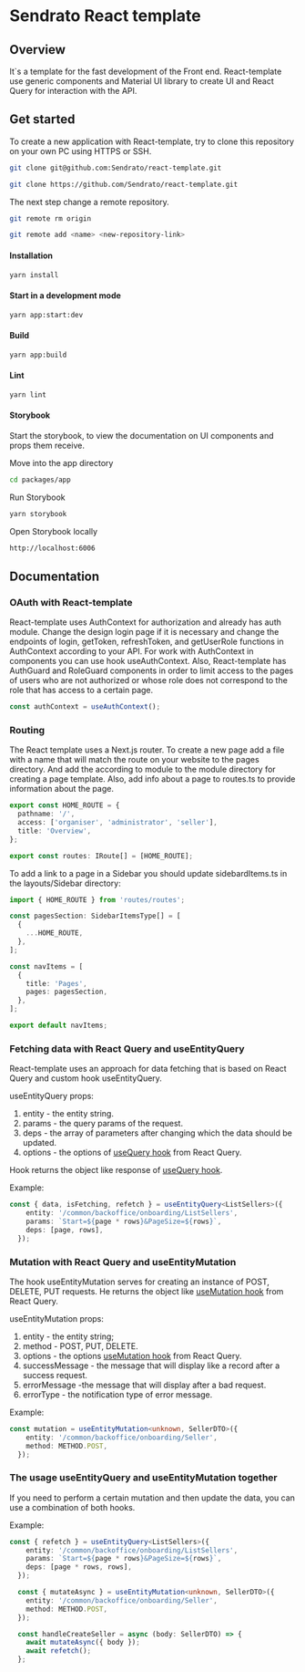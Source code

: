 # Sendrato React template

## Overview
It`s a template for the fast development of the Front end. React-template use generic components and Material UI library to create UI and React Query for interaction with the API.
## Get started 
To create a new application with React-template, try to clone this repository on your own PC using HTTPS or SSH.
```bash
git clone git@github.com:Sendrato/react-template.git

git clone https://github.com/Sendrato/react-template.git
```
The next step change a remote repository.
```bash
git remote rm origin

git remote add <name> <new-repository-link>
```
#### Installation

```bash
yarn install
```

#### Start in a development mode

```bash
yarn app:start:dev
```
#### Build
```bash
yarn app:build
```
#### Lint
```bash
yarn lint
```
#### Storybook
Start the storybook, to view the documentation on UI components and props them receive.

Move into the app directory
```bash
cd packages/app
```
Run Storybook
```bash
yarn storybook
```
Open Storybook locally
```bash
http://localhost:6006
```

## Documentation 

### OAuth with React-template
React-template uses AuthContext for authorization and already has auth module. Change the design login page if it is necessary and change the endpoints of login, getToken, refreshToken, and getUserRole functions in AuthContext according to your API. For work with AuthContext in components you can use hook useAuthContext. Also, React-template has AuthGuard and RoleGuard components in order to limit access to the pages of users who are not authorized or whose role does not correspond to the role that has access to a certain page.
```ts
const authContext = useAuthContext();
```

### Routing
The React template uses a Next.js router. To create a new page add a file with a name that will match the route on your website to the pages directory. And add the according to module to the module directory for creating a page template. Also, add info about a page to routes.ts to provide information about the page.

```ts
export const HOME_ROUTE = {
  pathname: '/',
  access: ['organiser', 'administrator', 'seller'],
  title: 'Overview',
};

export const routes: IRoute[] = [HOME_ROUTE];
```

To add a link to a page in a Sidebar you should update sidebardItems.ts in the layouts/Sidebar directory:

```ts
import { HOME_ROUTE } from 'routes/routes';

const pagesSection: SidebarItemsType[] = [
  {
    ...HOME_ROUTE,
  },
];

const navItems = [
  {
    title: 'Pages',
    pages: pagesSection,
  },
];

export default navItems;
```
### Fetching data with React Query and useEntityQuery
React-template uses an approach for data fetching that is based on React Query and custom hook useEntityQuery. 

useEntityQuery props:
1. entity - the entity string.
2. params - the query params of the request.
3. deps - the array of parameters after changing which the data should be updated.
4. options - the options of [useQuery hook](https://tanstack.com/query/v3/docs/react/guides/queries) from React Query.

Hook returns the object like response of [useQuery hook](https://tanstack.com/query/v3/docs/react/guides/queries).

Example:
```ts
const { data, isFetching, refetch } = useEntityQuery<ListSellers>({
    entity: '/common/backoffice/onboarding/ListSellers',
    params: `Start=${page * rows}&PageSize=${rows}`,
    deps: [page, rows],
  });
```  
### Mutation with React Query and useEntityMutation
The hook useEntityMutation serves for creating an instance of POST, DELETE, PUT requests. He returns the object like [useMutation hook](https://tanstack.com/query/v3/docs/react/guides/mutations) from React Query.

useEntityMutation props:
1. entity - the entity string;
2. method - POST, PUT, DELETE. 
3. options - the options [useMutation hook](https://tanstack.com/query/v3/docs/react/guides/mutations) from React Query.
4. successMessage - the message that will display like a record after a success request.
5. errorMessage -the message that will display after a bad request.
6. errorType - the notification type of error message.

Example: 
```ts
const mutation = useEntityMutation<unknown, SellerDTO>({
    entity: '/common/backoffice/onboarding/Seller',
    method: METHOD.POST,
  });
```

### The usage useEntityQuery and useEntityMutation together
If you need to perform a certain mutation and then update the data, you can use a combination of both hooks.

Example:
```ts
const { refetch } = useEntityQuery<ListSellers>({
    entity: '/common/backoffice/onboarding/ListSellers',
    params: `Start=${page * rows}&PageSize=${rows}`,
    deps: [page * rows, rows],
  });

  const { mutateAsync } = useEntityMutation<unknown, SellerDTO>({
    entity: '/common/backoffice/onboarding/Seller',
    method: METHOD.POST,
  });

  const handleCreateSeller = async (body: SellerDTO) => {
    await mutateAsync({ body });
    await refetch();
  };
```